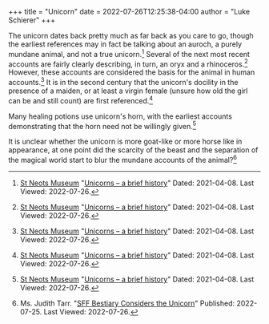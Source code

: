 +++
title = "Unicorn"
date = 2022-07-26T12:25:38-04:00
author = "Luke Schierer"
+++

The unicorn dates back pretty much as far back as you care to go, though the
earliest references may in fact be talking about an auroch, a purely mundane
animal, and not a true unicorn.[^220726-1]  Several of the next most recent
accounts are fairly clearly describing, in turn, an oryx and a
rhinoceros.[^220726-2]  However, these accounts are considered the basis for the
animal in human accounts.[^220726-3]  It is in the second century that the
unicorn's docility in the presence of a maiden, or at least a virgin female
(unsure how old the girl can be and still count) are first
referenced.[^220726-4]  

Many healing potions use unicorn's horn, with the earliest accounts
demonstrating that the horn need not be willingly given.[^220726-5]  

It is unclear whether the unicorn is more goat-like or more horse like in
appearance, at one point did the scarcity of the beast and the separation of
the magical world start to blur the mundane accounts of the animal?[^220726-6]

[^220726-1]: [St Neots Museum](https://www.stneotsmuseum.org.uk/)
    "[Unicorns – a brief history](https://www.stneotsmuseum.org.uk/articles/unicorns-a-brief-history/)"
    Dated: 2021-04-08. Last Viewed: 2022-07-26.

[^220726-2]: [St Neots Museum](https://www.stneotsmuseum.org.uk/)
    "[Unicorns – a brief history](https://www.stneotsmuseum.org.uk/articles/unicorns-a-brief-history/)"
    Dated: 2021-04-08. Last Viewed: 2022-07-26.

[^220726-3]: [St Neots Museum](https://www.stneotsmuseum.org.uk/)
    "[Unicorns – a brief history](https://www.stneotsmuseum.org.uk/articles/unicorns-a-brief-history/)"
    Dated: 2021-04-08. Last Viewed: 2022-07-26.

[^220726-4]: [St Neots Museum](https://www.stneotsmuseum.org.uk/)
    "[Unicorns – a brief history](https://www.stneotsmuseum.org.uk/articles/unicorns-a-brief-history/)"
    Dated: 2021-04-08. Last Viewed: 2022-07-26.

[^220726-5]: [St Neots Museum](https://www.stneotsmuseum.org.uk/)
    "[Unicorns – a brief history](https://www.stneotsmuseum.org.uk/articles/unicorns-a-brief-history/)"
    Dated: 2021-04-08. Last Viewed: 2022-07-26.

[^220726-6]: Ms. Judith Tarr. 
    "[SFF Bestiary Considers the Unicorn](https://www.tor.com/2022/07/25/sff-bestiary-considers-the-unicorn/)"
    Published: 2022-07-25. Last Viewed: 2022-07-26.
